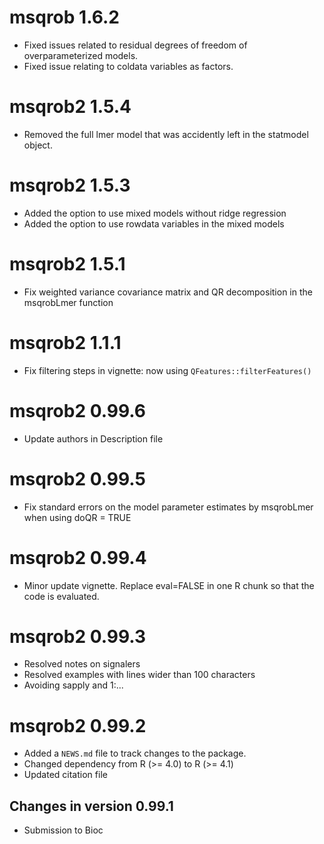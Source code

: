 # msqrob 1.6.2

- Fixed issues related to residual degrees of freedom of overparameterized models.
- Fixed issue relating to coldata variables as factors.

# msqrob2 1.5.4

- Removed the full lmer model that was accidently left in the statmodel object.

# msqrob2 1.5.3

- Added the option to use mixed models without ridge regression
- Added the option to use rowdata variables in the mixed models

# msqrob2 1.5.1

- Fix weighted variance covariance matrix and QR decomposition in the msqrobLmer function

# msqrob2 1.1.1

- Fix filtering steps in vignette: now using `QFeatures::filterFeatures()`

# msqrob2 0.99.6

- Update authors in Description file

# msqrob2 0.99.5

- Fix standard errors on the model parameter estimates by msqrobLmer when using doQR = TRUE

# msqrob2 0.99.4

- Minor update vignette. Replace eval=FALSE in one R chunk so that the code is evaluated.

# msqrob2 0.99.3

- Resolved notes on signalers
- Resolved examples with lines wider than 100 characters
- Avoiding sapply and 1:...

# msqrob2 0.99.2

- Added a `NEWS.md` file to track changes to the package.
- Changed dependency from R (>= 4.0) to R (>= 4.1)
- Updated citation file

## Changes in version 0.99.1

 - Submission to Bioc
